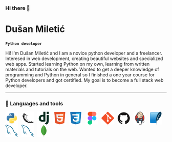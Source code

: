 ### Hi there 👋

<h1>Dušan Miletić</h1>

**`Python developer`**

Hi! I'm Dušаn Miletić and I am a novice python developer and a freelancer. Interesed in web development, creating beautiful websites and specialized web apps. Started learning Python on my own, learning from written materials and tutorials on the web. Wanted to get a deeper knowledge of programming and Python in general so I finished a one year course for Python developers and got certified. My goal is to become a full stack web developer.

 <!-- insert social media and contact info (a href with imgs) above line break -->

---

### 🧰 Languages and tools

<!-- icons by devicons -->
<!-- programming languages and frameworks -->
<p><img align="left" title="Python" alt="Python" width="40px" style="padding-right:10px;" src="icons/python-original.svg"/>
<img align="left" title="Flask" alt="Flask" width="40px" style="padding-right:10px;" src="icons/flask-w-bg-rounded.svg"/>
<img align="left" title="Django" alt="Django" width="40px" style="padding-right:10px;" src="icons/django-plain.svg"/>
<!-- markup, look and feel, design -->
<img align="left" title="HTML5" alt="HTML5" width="40px" style="padding-right:10px;" src="icons/html5-original.svg"/>
<img align="left" title="CSS3" alt="CSS3" width="40px" style="padding-right:10px;" src="icons/css3-original.svg"/>
<img align="left" title="Figma" alt="Figma" width="40px" style="padding-right:10px;" src="icons/figma-original.svg"/>
<!-- tools, vcs, ci/cd -->
<img align="left" title="Git" alt="Git" width="40px" style="padding-right:10px;" src="icons/git-original.svg"/>
<img align="left" title="Github" alt="Github" width="40px" style="padding-right:10px;" src="icons/github-w-bg.svg"/>
<img align="left" title="Jenkins" alt="Jenkins" width="40px" style="padding-right:10px;" src="icons/jenkins-original.svg"/>
<!-- data storage -->
<img align="left" title="SQLite" alt="SQLite" width="40px" style="padding-right:10px;" src="icons/sqlite-original.svg"/>
<img align="left" title="MySQL" alt="MySQL" width="40px" style="padding-right:10px;" src="icons/mysql-original.svg"/>
<img align="left" title="MySQL" alt="MySQL" width="40px" style="padding-right:10px;" src="icons/mysql-original.svg"/>
<img align="left" title="MongoDB" alt="MongoDB" width="40px" style="padding-right:10px;" src="icons/mongodb-original.svg"/>
</p>
<br>

#


<!--
**MDule/mdule** is a ✨ _special_ ✨ repository because its `README.md` (this file) appears on your GitHub profile.

Here are some ideas to get you started:

- 🔭 I’m currently working on ...
- 🌱 I’m currently learning ...
- 👯 I’m looking to collaborate on ...
- 🤔 I’m looking for help with ...
- 💬 Ask me about ...
- 📫 How to reach me: ...
- 😄 Pronouns: ...
- ⚡ Fun fact: ...  -->

